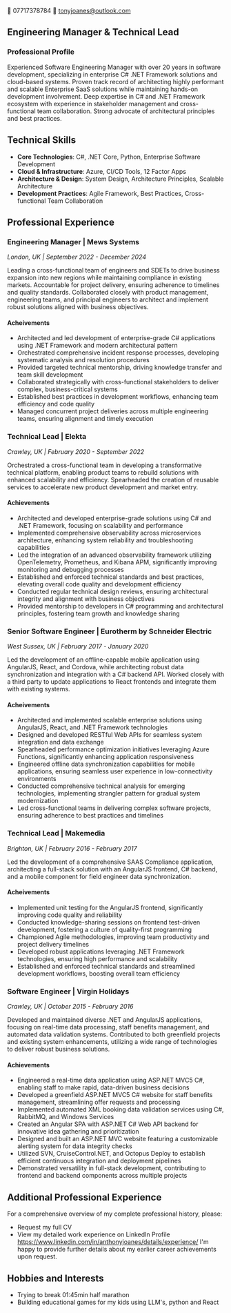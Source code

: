 📱 07717378784 📧 tonyjoanes@outlook.com
## Engineering Manager & Technical Lead

### Professional Profile

Experienced Software Engineering Manager with over 20 years in software development, specializing in enterprise C# .NET Framework solutions and cloud-based systems. Proven track record of architecting highly performant and scalable Enterprise SaaS solutions while maintaining hands-on development involvement. Deep expertise in C# and .NET Framework ecosystem with experience in stakeholder management and cross-functional team collaboration. Strong advocate of architectural principles and best practices.

## Technical Skills

- **Core Technologies**: C#, .NET Core, Python, Enterprise Software Development
- **Cloud & Infrastructure**: Azure, CI/CD Tools, 12 Factor Apps
- **Architecture & Design**: System Design, Architecture Principles, Scalable Architecture
- **Development Practices**: Agile Framework, Best Practices, Cross-functional Team Collaboration
## Professional Experience

### Engineering Manager | Mews Systems
_London, UK | September 2022 - December 2024_

Leading a cross-functional team of engineers and SDETs to drive business expansion into new regions while maintaining compliance in existing markets. Accountable for project delivery, ensuring adherence to timelines and quality standards. Collaborated closely with product management, engineering teams, and principal engineers to architect and implement robust solutions aligned with business objectives.
#### Acheivements

- Architected and led development of enterprise-grade C# applications using .NET Framework and modern architectural pattern
- Orchestrated comprehensive incident response processes, developing systematic analysis and resolution procedures
- Provided targeted technical mentorship, driving knowledge transfer and team skill development
- Collaborated strategically with cross-functional stakeholders to deliver complex, business-critical systems
- Established best practices in development workflows, enhancing team efficiency and code quality
- Managed concurrent project deliveries across multiple engineering teams, ensuring alignment and timely execution
### Technical Lead | Elekta
_Crawley, UK | February 2020 - September 2022_

Orchestrated a cross-functional team in developing a transformative technical platform, enabling product teams to rebuild solutions with enhanced scalability and efficiency. Spearheaded the creation of reusable services to accelerate new product development and market entry.
#### Achievements

- Architected and developed enterprise-grade solutions using C# and .NET Framework, focusing on scalability and performance
- Implemented comprehensive observability across microservices architecture, enhancing system reliability and troubleshooting capabilities
- Led the integration of an advanced observability framework utilizing OpenTelemetry, Prometheus, and Kibana APM, significantly improving monitoring and debugging processes
- Established and enforced technical standards and best practices, elevating overall code quality and development efficiency
- Conducted regular technical design reviews, ensuring architectural integrity and alignment with business objectives
- Provided mentorship to developers in C# programming and architectural principles, fostering team growth and knowledge sharing

### Senior Software Engineer | Eurotherm by Schneider Electric
_West Sussex, UK | February 2017 - January 2020_

Led the development of an offline-capable mobile application using AngularJS, React, and Cordova, while architecting robust data synchronization and integration with a C# backend API. Worked closely with a third party to update applications to React frontends and integrate them with existing systems.
#### Acheivements

- Architected and implemented scalable enterprise solutions using AngularJS, React, and .NET Framework technologies
- Designed and developed RESTful Web APIs for seamless system integration and data exchange
- Spearheaded performance optimization initiatives leveraging Azure Functions, significantly enhancing application responsiveness
- Engineered offline data synchronization capabilities for mobile applications, ensuring seamless user experience in low-connectivity environments
- Conducted comprehensive technical analysis for emerging technologies, implementing strangler pattern for gradual system modernization
- Led cross-functional teams in delivering complex software projects, ensuring adherence to best practices and timelines

### Technical Lead | Makemedia
_Brighton, UK | February 2016 - February 2017_

Led the development of a comprehensive SAAS Compliance application, architecting a full-stack solution with an AngularJS frontend, C# backend, and a mobile component for field engineer data synchronization.
#### Acheivements

- Implemented unit testing for the AngularJS frontend, significantly improving code quality and reliability
- Conducted knowledge-sharing sessions on frontend test-driven development, fostering a culture of quality-first programming
- Championed Agile methodologies, improving team productivity and project delivery timelines
- Developed robust applications leveraging .NET Framework technologies, ensuring high performance and scalability
- Established and enforced technical standards and streamlined development workflows, boosting overall team efficiency

### Software Engineer | Virgin Holidays
_Crawley, UK | October 2015 - February 2016_

Developed and maintained diverse .NET and AngularJS applications, focusing on real-time data processing, staff benefits management, and automated data validation systems. Contributed to both greenfield projects and existing system enhancements, utilizing a wide range of technologies to deliver robust business solutions.
#### Achievements

- Engineered a real-time data application using ASP.NET MVC5 C#, enabling staff to make rapid, data-driven business decisions
- Developed a greenfield ASP.NET MVC5 C# website for staff benefits management, streamlining offer requests and processing
- Implemented automated XML booking data validation services using C#, RabbitMQ, and Windows Services
- Created an Angular SPA with ASP.NET C# Web API backend for innovative idea gathering and prioritization
- Designed and built an ASP.NET MVC website featuring a customizable alerting system for data integrity checks
- Utilized SVN, CruiseControl.NET, and Octopus Deploy to establish efficient continuous integration and deployment pipelines
- Demonstrated versatility in full-stack development, contributing to frontend and backend components across multiple projects

## Additional Professional Experience

For a comprehensive overview of my complete professional history, please:
- Request my full CV
- View my detailed work experience on LinkedIn Profile https://www.linkedin.com/in/anthonyjoanes/details/experience/
I'm happy to provide further details about my earlier career achievements upon request.

## Hobbies and Interests
- Trying to break 01:45min half marathon
- Building educational games for my kids using LLM's, python and React
